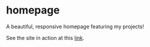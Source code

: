 # homepage

A beautiful, responsive homepage featuring my projects!

See the site in action at this [link](https://lucrum.github.io/odin-homepage/).
